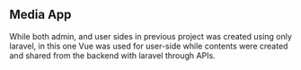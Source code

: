 ## Media App
While both admin, and user sides in previous project was created using only laravel, in this one Vue was used for user-side while contents were created and shared from the backend with laravel through APIs.
